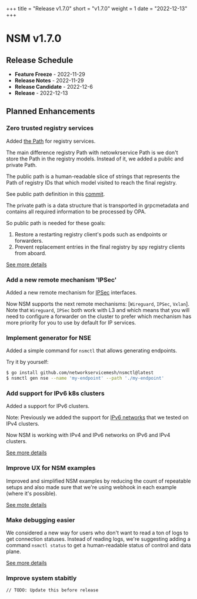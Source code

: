 +++
title = "Release v1.7.0"
short = "v1.7.0"
weight = 1
date = "2022-12-13"
+++

# NSM v1.7.0

## Release Schedule

- **Feature Freeze** -  2022-11-29
- **Release Notes** -  2022-11-29
- **Release Candidate** -  2022-12-6
- **Release** -  2022-12-13


## Planned Enhancements

### Zero trusted registry services

Added [the Path](https://docs.google.com/presentation/d/1QU5FEq7QloLqEjJs-MMMWvcgPzkz6j-OYk-9k2gDTjc/edit#slide=id.g73e6edae28_0_0) for registry services.

The main difference registry Path with netowkrservice Path is we don't store the Path in the registry models.
Instead of it, we added a public and private Path.

The public path is a human-readable slice of strings that represents the Path of registry IDs that which model visited to reach the final registry. 

See public path definition in this [commit](https://github.com/networkservicemesh/api/commit/30ff0ca88ee87b82f4418d0e95cf08d37d255c6c).

The private path is a data structure that is transported in grpcmetadata and contains all required information to be processed by OPA.

So public path is needed for these goals:

1. Restore a restarting registry client's pods such as endpoints or forwarders.
2. Prevent replacement entries in the final registry by spy registry clients from aboard.



[See more details](https://github.com/networkservicemesh/sdk/issues/1367)

### Add a new remote mechanism 'IPSec'

Added a new remote mechanism for [IPSec](https://wiki.debian.org/IPsec) interfaces.


Now NSM supports the next remote mechanisms: [`Wireguard`, `IPSec`, `Vxlan`]. 
Note that `Wireguard`, `IPSec` both work with L3 and which means that you will need to configure a forwarder on the cluster to prefer which mechanism has more priority for you to use by default for IP services.


### Implement generator for NSE

Added a simple command for `nsmctl` that allows generating endpoints.

Try it by yourself:

```bash
$ go install github.com/networkservicemesh/nsmctl@latest
$ nsmctl gen nse --name 'my-endpoint' --path './my-endpoint'
```

### Add support for IPv6 k8s clusters

Added a support for IPv6 clusters.

Note: Previously we added the support for [IPv6 networks](https://github.com/networkservicemesh/deployments-k8s/tree/main/examples/features/ipv6/Kernel2Kernel_ipv6) that we tested on IPv4 clusters.

Now NSM is working with IPv4 and IPv6 networks on IPv6 and IPv4 clusters.

[See more details](https://github.com/networkservicemesh/integration-k8s-aws/issues/324)


### Improve UX for NSM examples

Improved and simplified NSM examples by reducing the count of repeatable setups and also made sure that we're using webhook in each example (where it's possible).

[See mote details](https://github.com/networkservicemesh/deployments-k8s/issues/7673)

### Make debugging easier

We considered a new way for users who don't want to read a ton of logs to get connection statuses.
Instead of reading logs, we're suggesting adding a command `nsmctl status` to get a human-readable status of control and data plane.

[See more details](https://github.com/networkservicemesh/nsmctl/issues/3)


### Improve system stabitly

```
// TODO: Update this before release
```
